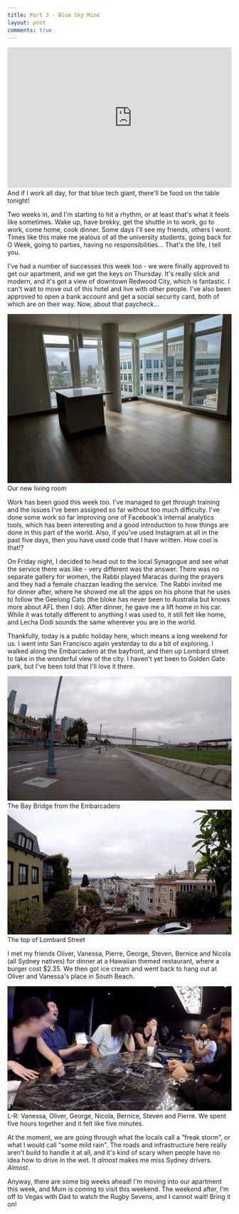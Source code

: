 ```yaml
---
title: Part 3 - Blue Sky Mine
layout: post
comments: true
---
```


<div class="ui one column stackable center aligned grid">
    <div class="row">
        <div class="column">
            <div class="video-container"><iframe width="560" height="315" src="https://www.youtube.com/embed/Ofrqm6-LCqs" frameborder="0" allowfullscreen></iframe></div>
        </div>
    </div>
    <div class="caption">
        <div class="column">
            And if I work all day, for that blue tech giant, there'll be food on the table tonight!
        </div>
    </div>
</div>

Two weeks in, and I'm starting to hit a rhythm, or at least that's what it feels like sometimes. Wake up, have brekky, get the shuttle in to work, go to work, come home, cook dinner. Some days I'll see my friends, others I wont. Times like this make me jealous of all the university students, going back for O Week, going to parties, having no responsibilities... That's the life, I tell you.
<!--break-->

I've had a number of successes this week too - we were finally approved to get our apartment, and we get the keys on Thursday. It's really slick and modern, and it's got a view of downtown Redwood City, which is fantastic. I can't wait to move out of this hotel and live with other people. I've also been approved to open a bank account and get a social security card, both of which are on their way. Now, about that paycheck...

<img src="/img/part3/apartment.jpg" class="ui centered large image" />
<div class="caption">
    Our new living room
</div>

Work has been good this week too. I've managed to get through training and the issues I've been assigned so far without too much difficulty. I've done some work so far improving one of Facebook's internal analytics tools, which has been interesting and a good introduction to how things are done in this part of the world. Also, if you've used Instagram at all in the past five days, then you have used code that I have written. How cool is that!?

On Friday night, I decided to head out to the local Synagogue and see what the service there was like - very different was the answer. There was no separate gallery for women, the Rabbi played Maracas during the prayers and they had a female chazzan leading the service. The Rabbi invited me for dinner after, where he showed me all the apps on his phone that he uses to follow the Geelong Cats (the bloke has never been to Australia but knows more about AFL then I do). After dinner, he gave me a lift home in his car. While it was totally different to anything I was used to, it still felt like home, and Lecha Dodi sounds the same wherever you are in the world.

Thankfully, today is a public holiday here, which means a long weekend for us. I went into San Francisco again yesterday to do a bit of exploring. I walked along the Embarcadero at the bayfront, and then up Lombard street to take in the wonderful view of the city. I haven't yet been to Golden Gate park, but I've been told that I'll love it there.

<img src="/img/part3/bay.jpg" class="ui centered large image" />
<div class="caption">
    The Bay Bridge from the Embarcadero
</div>

<img src="/img/part3/lombard.jpg" class="ui centered large image" />
<div class="caption">
    The top of Lombard Street
</div>

I met my friends Oliver, Vanessa, Pierre, George, Steven, Bernice and Nicola (all Sydney natives) for dinner at a Hawaiian themed restaurant, where a burger cost $2.35. We then got ice cream and went back to hang out at Oliver and Vanessa's place in South Beach.

<img src="/img/part3/laugh.jpg" class="ui centered large image" />
<div class="caption">
    L-R: Vanessa, Oliver, George, Nicola, Bernice, Steven and Pierre. We spent five hours together and it felt like five minutes.
</div>

At the moment, we are going through what the locals call a "freak storm", or what I would call "some mild rain". The roads and infrastructure here really aren't build to handle it at all, and it's kind of scary when people have no idea how to drive in the wet. It *almost* makes me miss Sydney drivers. *Almost*.

Anyway, there are some big weeks ahead! I'm moving into our apartment this week, and Mum is coming to visit this weekend. The weekend after, I'm off to Vegas with Dad to watch the Rugby Sevens, and I cannot wait! Bring it on!
